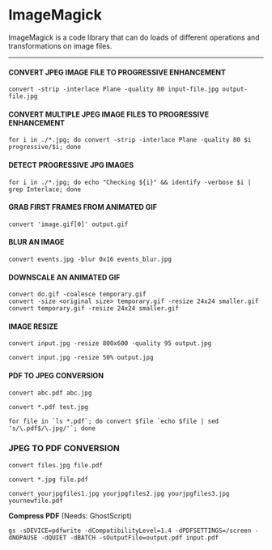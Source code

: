 # ImageMagick

ImageMagick is a code library that can do loads of different operations and 
transformations on image files.

---

#### CONVERT JPEG IMAGE FILE TO PROGRESSIVE ENHANCEMENT

`convert -strip -interlace Plane -quality 80 input-file.jpg output-file.jpg`

#### CONVERT MULTIPLE JPEG IMAGE FILES TO PROGRESSIVE ENHANCEMENT

`for i in ./*.jpg; do convert -strip -interlace Plane -quality 80 $i progressive/$i; done`

#### DETECT PROGRESSIVE JPG IMAGES

`for i in ./*.jpg; do echo "Checking ${i}" && identify -verbose $i | grep Interlace; done`

#### GRAB FIRST FRAMES FROM ANIMATED GIF

`convert 'image.gif[0]' output.gif`

#### BLUR AN IMAGE

`convert events.jpg -blur 0x16 events_blur.jpg`

#### DOWNSCALE AN ANIMATED GIF 

```
convert do.gif -coalesce temporary.gif
convert -size <original size> temporary.gif -resize 24x24 smaller.gif
convert temporary.gif -resize 24x24 smaller.gif
```

#### IMAGE RESIZE

`convert input.jpg -resize 800x600 -quality 95 output.jpg`

`convert input.jpg -resize 50% output.jpg`

#### PDF TO JPEG CONVERSION

`convert abc.pdf abc.jpg`

`convert *.pdf test.jpg`

```
for file in `ls *.pdf`; do convert $file `echo $file | sed 's/\.pdf$/\.jpg/'`; done
```

### JPEG TO PDF CONVERSION

`convert files.jpg file.pdf`

`convert *.jpg file.pdf`

`convert yourjpgfiles1.jpg yourjpgfiles2.jpg yourjpgfiles3.jpg yournewfile.pdf`

__Compress PDF__ (Needs: GhostScript)

`gs -sDEVICE=pdfwrite -dCompatibilityLevel=1.4 -dPDFSETTINGS=/screen -dNOPAUSE -dQUIET -dBATCH -sOutputFile=output.pdf input.pdf`

